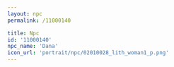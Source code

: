 ```yaml
---
layout: npc
permalink: /11000140

title: Npc
id: '11000140'
npc_name: 'Dana'
icon_url: 'portrait/npc/02010028_lith_woman1_p.png'
---
```

